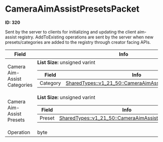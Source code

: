 # CameraAimAssistPresetsPacket

__ID: 320__

Sent by the server to clients for initializing and updating the client aim-assist registry. AddToExisting operations are sent by the server when new presets/categories are added to the registry through creator facing APIs.

<table><thead><tr><th>Field</th><th>Info</th></tr></thead><tbody>
<tr><td>Camera Aim-Assist Categories</td><td><b>List Size:</b> unsigned varint
  <table><thead><tr><th>Field</th><th>Info</th></tr></thead><tbody>
  <tr><td>Category</td><td><a href="../types/SharedTypes_v1_21_50_CameraAimAssistCategoryDefinition.md">SharedTypes::v1_21_50::CameraAimAssistCategoryDefinition</a></td></tr>
  </tbody></table></td></tr>
<tr><td>Camera Aim-Assist Presets</td><td><b>List Size:</b> unsigned varint
  <table><thead><tr><th>Field</th><th>Info</th></tr></thead><tbody>
  <tr><td>Preset</td><td><a href="../types/SharedTypes_v1_21_50_CameraAimAssistPresetDefinition.md">SharedTypes::v1_21_50::CameraAimAssistPresetDefinition</a></td></tr>
  </tbody></table></td></tr>
<tr><td>Operation</td><td>byte</td></tr>
</tbody></table>